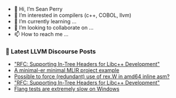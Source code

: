 - 👋 Hi, I’m Sean Perry
- 👀 I’m interested in compilers (c++, COBOL, llvm)
- 🌱 I’m currently learning ...
- 💞️ I’m looking to collaborate on ...
- 📫 How to reach me ...

<!---
s66perry/s66perry is a ✨ special ✨ repository because its `README.md` (this file) appears on your GitHub profile.
You can click the Preview link to take a look at your changes.
--->
### 📕 Latest LLVM Discourse Posts

<!-- DISCOURSE-LLVM:START -->
- [&quot;RFC: Supporting In-Tree Headers for Libc++ Development&quot;](https://discourse.llvm.org/t/rfc-supporting-in-tree-headers-for-libc-development/79196#post_4)
- [A minimal-er minimal MLIR project example](https://discourse.llvm.org/t/a-minimal-er-minimal-mlir-project-example/79216#post_1)
- [Possible to force &lpar;redundant&rpar; use of rex.W in amd64 inline asm?](https://discourse.llvm.org/t/possible-to-force-redundant-use-of-rex-w-in-amd64-inline-asm/79214#post_1)
- [&quot;RFC: Supporting In-Tree Headers for Libc++ Development&quot;](https://discourse.llvm.org/t/rfc-supporting-in-tree-headers-for-libc-development/79196#post_3)
- [Flang tests are extremely slow on Windows](https://discourse.llvm.org/t/flang-tests-are-extremely-slow-on-windows/78591?page=3#post_45)
<!-- DISCOURSE-LLVM:END -->
